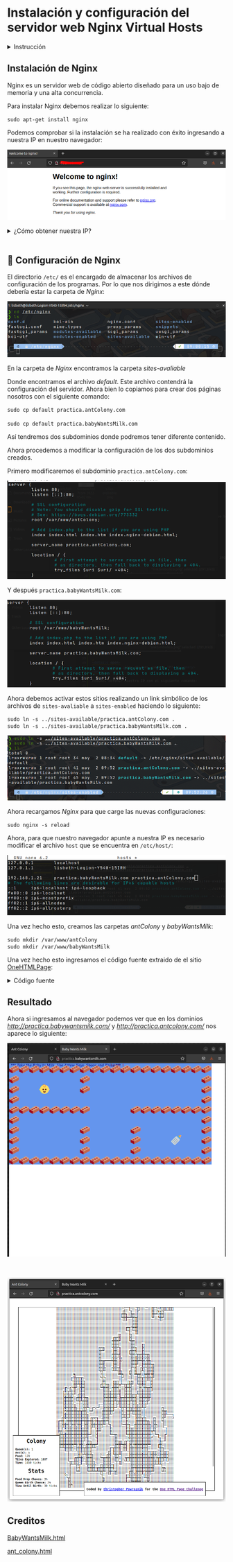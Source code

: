 # Instalación y configuración del servidor web Nginx Virtual Hosts


<details close>
    <summary>  Instrucción </summary>
<br>
Como hemos visto en clase Ngnix es un servidor web ligero y eficiente. En la presente práctica, primero deberás configurar dos virtual hosts y acceder a ellos usando diferentes subdominios.

Deberéis elegir dos proyectos (HTML + CSS) de esta web: [One HTML page challenge](https://onehtmlpagechallenge.com/) y desplegarlos en dos subdominos distintos, tal y como vimos el último día antes de irnos de vacaciones,  siguiendo la vídeo guía que os adjunto.

Deberéis documentar el proceso en formato markdown en un README.MD, con capturas de pantallas incluidas, y hacerme llegar el repositorio en esta tarea.
    
[Video Referencia](https://www.youtube.com/watch?v=_LQv96MdtCk)

### Notas

```
Haré esta instalación en un Ubuntu. 
```

</details>



## Instalación de Nginx

Nginx es un servidor web de código abierto diseñado para un uso bajo de memoria y una alta concurrencia. 

Para instalar Nginx debemos realizar lo siguiente:

```console
sudo apt-get install nginx
```

Podemos comprobar si la instalación se ha realizado con éxito ingresando a nuestra IP en nuestro navegador:

![instalación](imagenes/instalacionNginx.png)


<details close>
    <summary>  ¿Cómo obtener nuestra IP? </summary>
<br>

Podemos obtener nuestra IP con el siguiente comando:

```console
ip addr
```

![IP](imagenes/Screenshot%20from%202022-05-02%2008-41-05.png)

</details>

<br>

## 🔨 Configuración de Nginx

El directorio `/etc/` es el encargado de almacenar los archivos de configuración de los programas. Por lo que nos dirigimos a este dónde debería estar la carpeta de *Nginx*:

![carpeta config](imagenes/carpetaConfig.png)

En la carpeta de *Nginx* encontramos la carpeta *sites-avaliable* 

Donde encontramos el archivo *default*. Este archivo contendrá la configuración del servidor. Ahora bien lo copiamos para crear dos páginas nosotros con el siguiente comando:


```console 
sudo cp default practica.antColony.com

sudo cp default practica.babyWantsMilk.com
```

Así tendremos dos subdominios donde podremos tener diferente contenido. 

Ahora procedemos a modificar la configuración de los dos subdominios creados.

Primero modificaremos el subdominio `practica.antColony.com`:

![antColonyConfiguration](imagenes/antColonyFinal.png)

Y después `practica.babyWantsMilk.com`:

![babyWantsMilkConf](imagenes/babyWantsFinal.png)

Ahora debemos activar estos sitios realizando un link simbólico de los archivos de `sites-avaliable` a `sites-enabled` haciendo lo siguiente:

```console
sudo ln -s ../sites-available/practica.antColony.com .
sudo ln -s ../sites-available/practica.babyWantsMilk.com .
```

![links simbolicos](imagenes/linkSimbolico.png)


Ahora recargamos *Nginx* para que carge las nuevas configuraciones:

```console
sudo nginx -s reload
```

Ahora, para que nuestro navegador apunte a nuestra IP es necesario modificar el archivo `host` que se encuentra en `/etc/host/`:

![host config](imagenes/confiHosts.png)

Una vez hecho esto, creamos las carpetas *antColony* y *babyWantsMilk*:

```console
sudo mkdir /var/www/antColony
sudo mkdir /var/www/babyWantsMilk
```
Una vez hecho esto ingresamos el código fuente extraido de el sitio [OneHTMLPage](https://onehtmlpagechallenge.com/):


<details close>
    <summary>  Código fuente </summary>
<br>


![codigo1](imagenes/AntCodigoFuente.png)

![codigo2](imagenes/babyCodigoFuente.png)

</details>

## Resultado 

Ahora si ingresamos al navegador podemos ver que en los dominios *http://practica.babywantsmilk.com/* y *http://practica.antcolony.com/* nos aparece lo siguiente:

![navegador baby](imagenes/babyNavegador.png) 

<br>

![navegador ant](imagenes/antNavegador.png)


## Creditos

[BabyWantsMilk.html](https://github.com/Metroxe/one-html-page-challenge/blob/master/entries/BabyWantsMilk.html)

[ant_colony.html](https://github.com/Metroxe/one-html-page-challenge/blob/master/entries/ant_colony.html)

